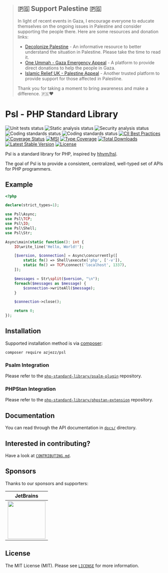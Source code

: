 > ## 🇵🇸 Support Palestine 🇵🇸
> 
> In light of recent events in Gaza, I encourage everyone to educate themselves on the ongoing issues in Palestine and consider supporting the people there. Here are some resources and donation links:
>
> - [Decolonize Palestine](https://decolonizepalestine.com/) - An informative resource to better understand the situation in Palestine. Please take the time to read it.
> - [One Ummah - Gaza Emergency Appeal](https://donate.oneummah.org.uk/gazaemergencyappeal48427259) - A platform to provide direct donations to help the people in Gaza.
> - [Islamic Relief UK - Palestine Appeal](https://www.islamic-relief.org.uk/giving/appeals/palestine/) - Another trusted platform to provide support for those affected in Palestine.
>
> Thank you for taking a moment to bring awareness and make a difference. 🇵🇸❤️


# Psl - PHP Standard Library

![Unit tests status](https://github.com/azjezz/psl/workflows/unit%20tests/badge.svg)
![Static analysis status](https://github.com/azjezz/psl/workflows/static%20analysis/badge.svg)
![Security analysis status](https://github.com/azjezz/psl/workflows/security%20analysis/badge.svg)
![Coding standards status](https://github.com/azjezz/psl/workflows/coding%20standards/badge.svg)
![Coding standards status](https://github.com/azjezz/psl/workflows/documentation%20check/badge.svg)
[![CII Best Practices](https://bestpractices.coreinfrastructure.org/projects/4228/badge)](https://bestpractices.coreinfrastructure.org/projects/4228)
[![Coverage Status](https://coveralls.io/repos/github/azjezz/psl/badge.svg)](https://coveralls.io/github/azjezz/psl)
[![MSI](https://img.shields.io/endpoint?style=flat&url=https%3A%2F%2Fbadge-api.stryker-mutator.io%2Fgithub.com%2Fazjezz%2Fpsl%2F2.0.x)](https://dashboard.stryker-mutator.io/reports/github.com/azjezz/psl/2.0.x)
[![Type Coverage](https://shepherd.dev/github/azjezz/psl/coverage.svg)](https://shepherd.dev/github/azjezz/psl)
[![Total Downloads](https://poser.pugx.org/azjezz/psl/d/total.svg)](https://packagist.org/packages/azjezz/psl)
[![Latest Stable Version](https://poser.pugx.org/azjezz/psl/v/stable.svg)](https://packagist.org/packages/azjezz/psl)
[![License](https://poser.pugx.org/azjezz/psl/license.svg)](https://packagist.org/packages/azjezz/psl)

Psl is a standard library for PHP, inspired by [hhvm/hsl](https://github.com/hhvm/hsl).

The goal of Psl is to provide a consistent, centralized, well-typed set of APIs for PHP programmers.

## Example

```php
<?php

declare(strict_types=1);

use Psl\Async;
use Psl\TCP;
use Psl\IO;
use Psl\Shell;
use Psl\Str;

Async\main(static function(): int {
    IO\write_line('Hello, World!');

    [$version, $connection] = Async\concurrently([
        static fn() => Shell\execute('php', ['-v']),
        static fn() => TCP\connect('localhost', 1337),
    ]);

    $messages = Str\split($version, "\n");
    foreach($messages as $message) {
        $connection->writeAll($message);
    }

    $connection->close();

    return 0;
});
```

## Installation

Supported installation method is via [composer](https://getcomposer.org):

```shell
composer require azjezz/psl
```

### Psalm Integration

Please refer to the [`php-standard-library/psalm-plugin`](https://github.com/php-standard-library/psalm-plugin) repository.

### PHPStan Integration

Please refer to the [`php-standard-library/phpstan-extension`](https://github.com/php-standard-library/phpstan-extension) repository.

## Documentation

You can read through the API documentation in [`docs/`](./docs) directory.

## Interested in contributing?

Have a look at [`CONTRIBUTING.md`](./CONTRIBUTING.md).

## Sponsors

Thanks to our sponsors and supporters:

| JetBrains |
|---|
| <a href="https://www.jetbrains.com/?from=PSL ( PHP Standard Library )" title="JetBrains" target="_blank"><img src="https://res.cloudinary.com/azjezz/image/upload/v1599239910/jetbrains_qnyb0o.png" height="120" /></a> |

## License

The MIT License (MIT). Please see [`LICENSE`](./LICENSE) for more information.
